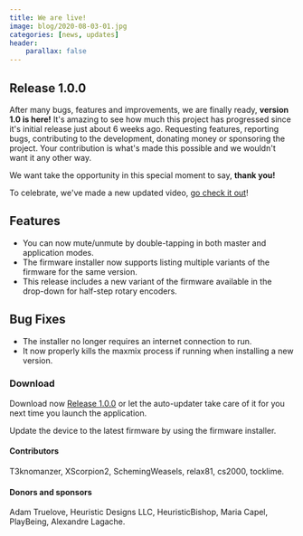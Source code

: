 ```yaml
---
title: We are live!
image: blog/2020-08-03-01.jpg
categories: [news, updates]
header:
    parallax: false
---
```


## Release 1.0.0

After many bugs, features and improvements, we are finally ready, **version 1.0 is here!**
It's amazing to see how much this project has progressed since it's initial release just about 6 weeks ago.
Requesting features, reporting bugs, contributing to the development, donating money or sponsoring the project. Your contribution is what's made this possible and we wouldn't want it any other way.

We want take the opportunity in this special moment to say, **thank you!**

To celebrate, we've made a new updated video, [go check it out](https://youtu.be/K7CqB7U6xoU)!

## Features

* You can now mute/unmute by double-tapping in both master and application modes.
* The firmware installer now supports listing multiple variants of the firmware for the same version.
* This release includes a new variant of the firmware available in the drop-down for half-step rotary encoders.

## Bug Fixes

* The installer no longer requires an internet connection to run.
* It now properly kills the maxmix process if running when installing a new version.

### Download

Download now [Release 1.0.0](https://github.com/t3knomanzer/maxmix-software/releases/download/1.0.0/Maxmix.1.0.0.msi) or let the auto-updater take care of it for you next time you launch the application.

Update the device to the latest firmware by using the firmware installer.


#### Contributors
T3knomanzer, XScorpion2, SchemingWeasels, relax81, cs2000, tocklime.


#### Donors and sponsors
Adam Truelove, Heuristic Designs LLC, HeuristicBishop, Maria Capel, PlayBeing, Alexandre Lagache.
